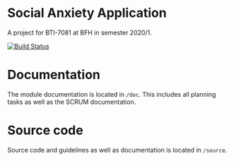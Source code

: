 Social Anxiety Application
===

A project for BTI-7081 at BFH in semester 2020/1.

[![Build Status](https://travis-ci.com/zeroplexer/ch.bfh.bti7081.s2020.blue.svg?branch=master)](https://travis-ci.com/zeroplexer/ch.bfh.bti7081.s2020.blue)

# Documentation
The module documentation is located in `/doc`. This includes all planning tasks as well as the SCRUM documentation.

# Source code
Source code and guidelines as well as documentation is located in `/source`.
